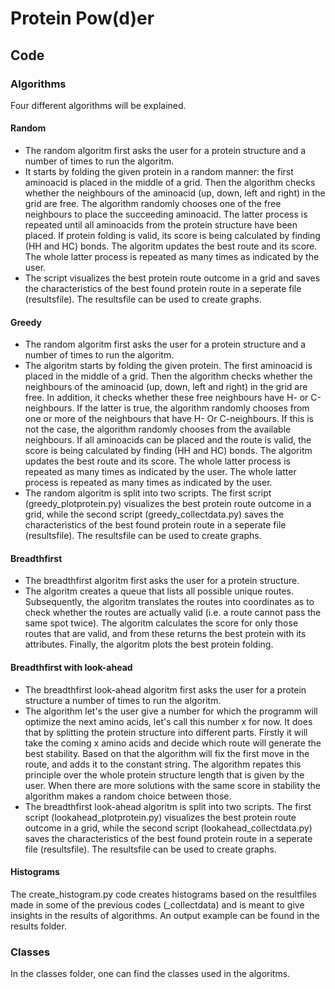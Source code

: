 # Protein Pow(d)er 
## Code 

### Algorithms 
Four different algorithms will be explained.

#### Random
* The random algoritm first asks the user for a protein structure and a number of times to run the algoritm. 
* It starts by folding the given protein in a random manner: the first aminoacid is placed in the middle of a grid. Then the algorithm checks whether the neighbours of the aminoacid (up, down, left and right) in the grid are free. The algorithm randomly chooses one of the free neighbours to place the succeeding aminoacid. The latter process is repeated until all aminoacids from the protein structure have been placed. If protein folding is valid, its score is being calculated by finding (HH and HC) bonds. The algoritm updates the best route and its score. The whole latter process is repeated as many times as indicated by the user. 
* The script visualizes the best protein route outcome in a grid and saves the characteristics of the best found protein route in a seperate file (resultsfile). The resultsfile can be used to create graphs.


#### Greedy
* The random algoritm first asks the user for a protein structure and a number of times to run the algoritm. 
* The algoritm starts by folding the given protein. The first aminoacid is placed in the middle of a grid. Then the algorithm checks whether the neighbours of the aminoacid (up, down, left and right) in the grid are free. In addition, it checks whether these free neighbours have H- or C-neighbours. If the latter is true, the algorithm randomly chooses from one or more of the neighbours that have H- Or C-neighbours. If this is not the case, the algorithm randomly chooses from the available neighbours. If all aminoacids can be placed and the route is valid, the score is being calculated by finding (HH and HC) bonds. The algoritm updates the best route and its score. The whole latter process is repeated as many times as indicated by the user. The whole latter process is repeated as many times as indicated by the user. 
* The random algoritm is split into two scripts. The first script (greedy_plotprotein.py) visualizes the best protein route outcome in a grid, while the second script (greedy_collectdata.py) saves the characteristics of the best found protein route in a seperate file (resultsfile). The resultsfile can be used to create graphs.

#### Breadthfirst 
* The breadthfirst algoritm first asks the user for a protein structure. 
* The algoritm creates a queue that lists all possible unique routes. Subsequently, the algoritm translates the routes into coordinates as to check whether the routes are actually valid (i.e. a route cannot pass the same spot twice). The algoritm calculates the score for only those routes that are valid, and from these returns the best protein with its attributes. Finally, the algoritm plots the best protein folding. 

#### Breadthfirst with look-ahead 
* The breadthfirst look-ahead algoritm first asks the user for a protein structure a number of times to run the algoritm.  
* The algorithm let's the user give a number for which the programm will optimize the next amino acids, let's call this number x for now. It does that by splitting the protein structure into different parts. Firstly it will take the coming x amino acids and decide which route will generate the best stability. Based on that the algorithm will fix the first move in the route, and adds it to the constant string. The algorithm repates this principle over the whole protein structure length that is given by the user. When there are more solutions with the same score in stability the algorithm makes a random choice between those.
* The breadthfirst look-ahead algoritm is split into two scripts. The first script (lookahead_plotprotein.py) visualizes the best protein route outcome in a grid, while the second script (lookahead_collectdata.py) saves the characteristics of the best found protein route in a seperate file (resultsfile). The resultsfile can be used to create graphs.

#### Histograms
The create_histogram.py code creates histograms based on the resultfiles made in some of the previous codes (_collectdata) and is meant to give insights in the results of algorithms. An output example can be found in the results folder. 

### Classes
In the classes folder, one can find the classes used in the algoritms.